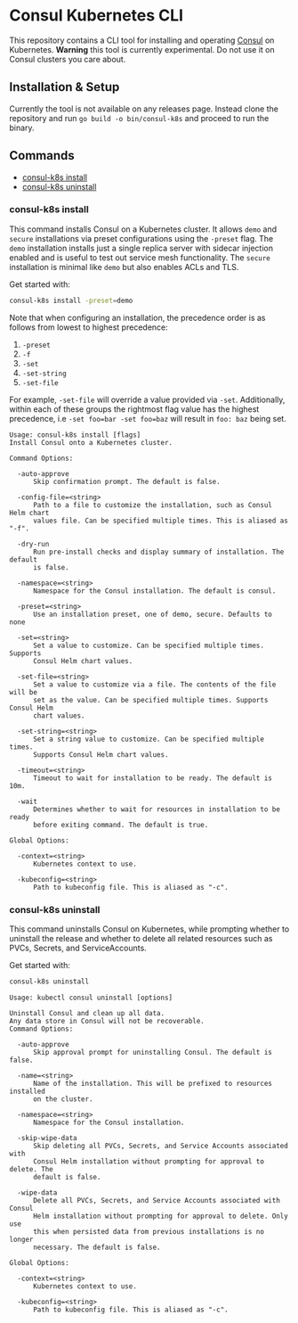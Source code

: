 # Consul Kubernetes CLI
This repository contains a CLI tool for installing and operating [Consul](https://www.consul.io/) on Kubernetes. 
**Warning** this tool is currently experimental. Do not use it on Consul clusters you care about.

## Installation & Setup
Currently the tool is not available on any releases page. Instead clone the repository and run `go build -o bin/consul-k8s`
and proceed to run the binary.

## Commands
* [consul-k8s install](#consul-k8s-install)
* [consul-k8s uninstall](#consul-k8s-uninstall)

### consul-k8s install
This command installs Consul on a Kubernetes cluster. It allows `demo` and `secure` installations via preset configurations
using the `-preset` flag. The `demo` installation installs just a single replica server with sidecar injection enabled and
is useful to test out service mesh functionality. The `secure` installation is minimal like `demo` but also enables ACLs and TLS.

Get started with:
```bash
consul-k8s install -preset=demo
```

Note that when configuring an installation, the precedence order is as follows from lowest to highest precedence:
1. `-preset`
2. `-f`
3. `-set`
4. `-set-string`
5. `-set-file`

For example, `-set-file` will override a value provided via `-set`. Additionally, within each of these groups the
rightmost flag value has the highest precedence, i.e `-set foo=bar -set foo=baz` will result in `foo: baz` being set.

```
Usage: consul-k8s install [flags]
Install Consul onto a Kubernetes cluster.

Command Options:

  -auto-approve
      Skip confirmation prompt. The default is false.

  -config-file=<string>
      Path to a file to customize the installation, such as Consul Helm chart
      values file. Can be specified multiple times. This is aliased as "-f".

  -dry-run
      Run pre-install checks and display summary of installation. The default
      is false.

  -namespace=<string>
      Namespace for the Consul installation. The default is consul.

  -preset=<string>
      Use an installation preset, one of demo, secure. Defaults to none

  -set=<string>
      Set a value to customize. Can be specified multiple times. Supports
      Consul Helm chart values.

  -set-file=<string>
      Set a value to customize via a file. The contents of the file will be
      set as the value. Can be specified multiple times. Supports Consul Helm
      chart values.

  -set-string=<string>
      Set a string value to customize. Can be specified multiple times.
      Supports Consul Helm chart values.

  -timeout=<string>
      Timeout to wait for installation to be ready. The default is 10m.

  -wait
      Determines whether to wait for resources in installation to be ready
      before exiting command. The default is true.

Global Options:

  -context=<string>
      Kubernetes context to use.

  -kubeconfig=<string>
      Path to kubeconfig file. This is aliased as "-c".

```

### consul-k8s uninstall
This command uninstalls Consul on Kubernetes, while prompting whether to uninstall the release and whether to delete all
related resources such as PVCs, Secrets, and ServiceAccounts.

Get started with:
```bash
consul-k8s uninstall
```

```
Usage: kubectl consul uninstall [options]

Uninstall Consul and clean up all data.
Any data store in Consul will not be recoverable.
Command Options:

  -auto-approve
      Skip approval prompt for uninstalling Consul. The default is false.

  -name=<string>
      Name of the installation. This will be prefixed to resources installed
      on the cluster.

  -namespace=<string>
      Namespace for the Consul installation.

  -skip-wipe-data
      Skip deleting all PVCs, Secrets, and Service Accounts associated with
      Consul Helm installation without prompting for approval to delete. The
      default is false.

  -wipe-data
      Delete all PVCs, Secrets, and Service Accounts associated with Consul
      Helm installation without prompting for approval to delete. Only use
      this when persisted data from previous installations is no longer
      necessary. The default is false.

Global Options:

  -context=<string>
      Kubernetes context to use.

  -kubeconfig=<string>
      Path to kubeconfig file. This is aliased as "-c".


```